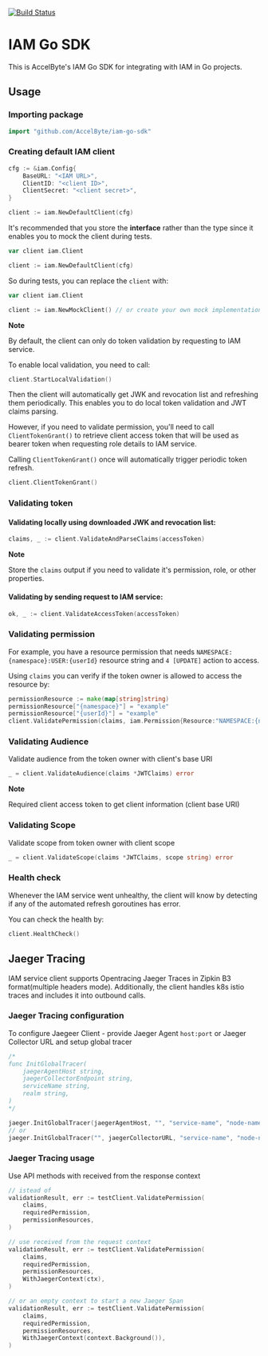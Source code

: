 [![Build Status](https://travis-ci.com/AccelByte/iam-go-sdk.svg?branch=master)](https://travis-ci.com/AccelByte/iam-go-sdk)

# IAM Go SDK

This is AccelByte's IAM Go SDK for integrating with IAM in Go projects.

## Usage

### Importing package

```go
import "github.com/AccelByte/iam-go-sdk"
```

### Creating default IAM client

```go
cfg := &iam.Config{
    BaseURL: "<IAM URL>",
    ClientID: "<client ID>",
    ClientSecret: "<client secret>",
}

client := iam.NewDefaultClient(cfg)
```

It's recommended that you store the **interface** rather than the type since it enables you to mock the client during tests.

```go
var client iam.Client

client := iam.NewDefaultClient(cfg)
```

So during tests, you can replace the `client` with:

```go
var client iam.Client

client := iam.NewMockClient() // or create your own mock implementation that suits your test case
```

**Note**

By default, the client can only do token validation by requesting to IAM service.

To enable local validation, you need to call:

```go
client.StartLocalValidation()
```

Then the client will automatically get JWK and revocation list and refreshing them periodically.
This enables you to do local token validation and JWT claims parsing.

However, if you need to validate permission, you'll need to call `ClientTokenGrant()` to retrieve client access token that will be used as bearer token when requesting role details to IAM service.

Calling `ClientTokenGrant()` once will automatically trigger periodic token refresh.

```go
client.ClientTokenGrant()
```

### Validating token

#### Validating locally using downloaded JWK and revocation list:

```go
claims, _ := client.ValidateAndParseClaims(accessToken)
```

**Note**

Store the `claims` output if you need to validate it's permission, role, or other properties.

#### Validating by sending request to IAM service:

```go
ok, _ := client.ValidateAccessToken(accessToken)
```

### Validating permission

For example, you have a resource permission that needs `NAMESPACE:{namespace}:USER:{userId}` resource string and `4 [UPDATE]` action to access.

Using `claims` you can verify if the token owner is allowed to access the resource by:

```go
permissionResource := make(map[string]string)
permissionResource["{namespace}"] = "example"
permissionResource["{userId}"] = "example"
client.ValidatePermission(claims, iam.Permission{Resource:"NAMESPACE:{namespace}:USER:{userId}", Action:4}, permissionResource)
```

### Validating Audience

Validate audience from the token owner with client's base URI

```go
_ = client.ValidateAudience(claims *JWTClaims) error
```

**Note**

Required client access token to get client information (client base URI)

### Validating Scope

Validate scope from token owner with client scope

```go
_ = client.ValidateScope(claims *JWTClaims, scope string) error
```

### Health check

Whenever the IAM service went unhealthy, the client will know by detecting if any of the automated refresh goroutines has error.

You can check the health by:

```go
client.HealthCheck()
```

## Jaeger Tracing

IAM service client supports Opentracing Jaeger Traces in Zipkin B3 format(multiple headers mode). Additionally, the client handles k8s istio traces and includes it into outbound calls.


### Jaeger Tracing configuration
To configure Jaegeer Client - provide Jaeger Agent `host:port` or Jaeger Collector URL and setup global tracer
```go
/*
func InitGlobalTracer(
    jaegerAgentHost string,
    jaegerCollectorEndpoint string,
    serviceName string,
    realm string,
)
*/

jaeger.InitGlobalTracer(jaegerAgentHost, "", "service-name", "node-name")
// or
jaeger.InitGlobalTracer("", jaegerCollectorURL, "service-name", "node-name")
```

### Jaeger Tracing usage
Use API methods with received from the response context
```go
// istead of 
validationResult, err := testClient.ValidatePermission(
    claims,
    requiredPermission,
    permissionResources,
)

// use received from the request context
validationResult, err := testClient.ValidatePermission(
    claims,
    requiredPermission,
    permissionResources,
    WithJaegerContext(ctx),
)

// or an empty context to start a new Jaeger Span
validationResult, err := testClient.ValidatePermission(
    claims,
    requiredPermission,
    permissionResources,
    WithJaegerContext(context.Background()),
)
``` 
